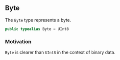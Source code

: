 ## Byte

The `Byte` type represents a byte.

```swift
public typealias Byte = UInt8
```

### Motivation

`Byte` is clearer than `UInt8` in the context of binary data.
